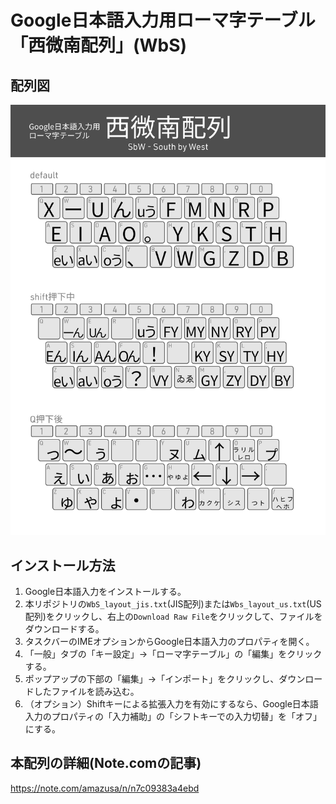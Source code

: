 # Google日本語入力用ローマ字テーブル「西微南配列」(WbS)

## 配列図
![配列図](layout.png)

## インストール方法
1. Google日本語入力をインストールする。
2. 本リポジトリの`WbS_layout_jis.txt`(JIS配列)または`Wbs_layout_us.txt`(US配列)をクリックし、右上の`Download Raw File`をクリックして、ファイルをダウンロードする。
3. タスクバーのIMEオプションからGoogle日本語入力のプロパティを開く。
4. 「一般」タブの「キー設定」→「ローマ字テーブル」の「編集」をクリックする。
5. ポップアップの下部の「編集」→「インポート」をクリックし、ダウンロードしたファイルを読み込む。
6. （オプション）Shiftキーによる拡張入力を有効にするなら、Google日本語入力のプロパティの「入力補助」の「シフトキーでの入力切替」を「オフ」にする。

## 本配列の詳細(Note.comの記事)
https://note.com/amazusa/n/n7c09383a4ebd
